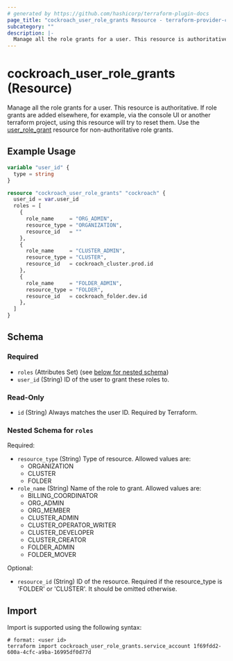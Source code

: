 ```yaml
---
# generated by https://github.com/hashicorp/terraform-plugin-docs
page_title: "cockroach_user_role_grants Resource - terraform-provider-cockroach"
subcategory: ""
description: |-
  Manage all the role grants for a user. This resource is authoritative.  If role grants are added elsewhere, for example, via the console UI or another terraform project, using this resource will try to reset them. Use the userrolegrant user_role_grant resource for non-authoritative role grants.
---
```


# cockroach_user_role_grants (Resource)

Manage all the role grants for a user. This resource is authoritative.  If role grants are added elsewhere, for example, via the console UI or another terraform project, using this resource will try to reset them. Use the [user_role_grant](user_role_grant) resource for non-authoritative role grants.

## Example Usage

```terraform
variable "user_id" {
  type = string
}

resource "cockroach_user_role_grants" "cockroach" {
  user_id = var.user_id
  roles = [
    {
      role_name     = "ORG_ADMIN",
      resource_type = "ORGANIZATION",
      resource_id   = ""
    },
    {
      role_name     = "CLUSTER_ADMIN",
      resource_type = "CLUSTER",
      resource_id   = cockroach_cluster.prod.id
    },
    {
      role_name     = "FOLDER_ADMIN",
      resource_type = "FOLDER",
      resource_id   = cockroach_folder.dev.id
    },
  ]
}
```

<!-- schema generated by tfplugindocs -->
## Schema

### Required

- `roles` (Attributes Set) (see [below for nested schema](#nestedatt--roles))
- `user_id` (String) ID of the user to grant these roles to.

### Read-Only

- `id` (String) Always matches the user ID. Required by Terraform.

<a id="nestedatt--roles"></a>
### Nested Schema for `roles`

Required:

- `resource_type` (String) Type of resource. Allowed values are: 
  * ORGANIZATION
  * CLUSTER
  * FOLDER
- `role_name` (String) Name of the role to grant. Allowed values are:
  * BILLING_COORDINATOR
  * ORG_ADMIN
  * ORG_MEMBER
  * CLUSTER_ADMIN
  * CLUSTER_OPERATOR_WRITER
  * CLUSTER_DEVELOPER
  * CLUSTER_CREATOR
  * FOLDER_ADMIN
  * FOLDER_MOVER

Optional:

- `resource_id` (String) ID of the resource. Required if the resource_type is 'FOLDER' or 'CLUSTER'. It should be omitted otherwise.

## Import

Import is supported using the following syntax:

```shell
# format: <user id>
terraform import cockroach_user_role_grants.service_account 1f69fdd2-600a-4cfc-a9ba-16995df0d77d
```

